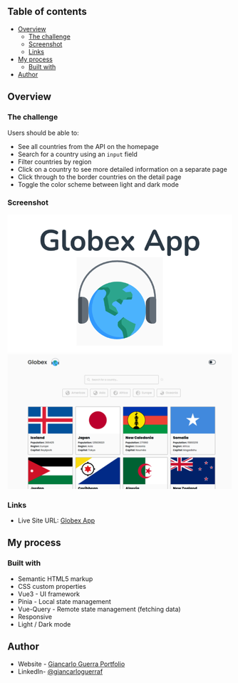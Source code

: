 ## Table of contents

- [Overview](#overview)
  - [The challenge](#the-challenge)
  - [Screenshot](#screenshot)
  - [Links](#links)
- [My process](#my-process)
  - [Built with](#built-with)
- [Author](#author)

## Overview

### The challenge

Users should be able to:

- See all countries from the API on the homepage
- Search for a country using an `input` field
- Filter countries by region
- Click on a country to see more detailed information on a separate page
- Click through to the border countries on the detail page
- Toggle the color scheme between light and dark mode

### Screenshot

![](./public/globex-app.png)
![](./public/globex-app-desktop-light.png)

### Links

- Live Site URL: [Globex App](https://globex-app.vercel.app/)

## My process

### Built with

- Semantic HTML5 markup
- CSS custom properties
- Vue3 - UI framework
- Pinia - Local state management
- Vue-Query - Remote state management (fetching data)
- Responsive
- Light / Dark mode

## Author

- Website - [Giancarlo Guerra Portfolio](https://personal-portfolio-swart-phi.vercel.app/)
- LinkedIn- [@giancarloguerraf](https://www.linkedin.com/in/giancarloguerraf/)
